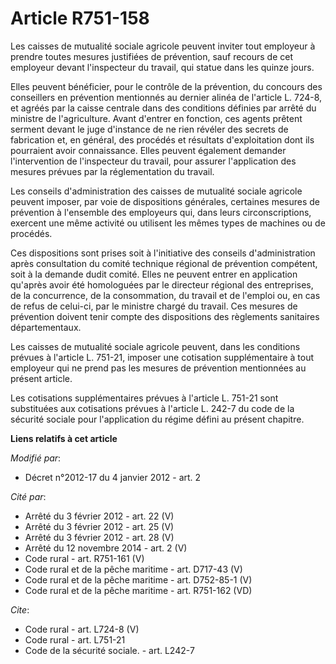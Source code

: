 # Article R751-158

Les caisses de mutualité sociale agricole peuvent inviter tout employeur à prendre toutes mesures justifiées de prévention,
sauf recours de cet employeur devant l'inspecteur du travail, qui statue dans les quinze jours. 

Elles peuvent bénéficier, pour le contrôle de la prévention, du concours des conseillers en prévention mentionnés au dernier
alinéa de l'article L. 724-8, et agréés par la caisse centrale dans des conditions définies par arrêté du ministre de
l'agriculture. Avant d'entrer en fonction, ces agents prêtent serment devant le juge d'instance de ne rien révéler des
secrets de fabrication et, en général, des procédés et résultats d'exploitation dont ils pourraient avoir connaissance. Elles
peuvent également demander l'intervention de l'inspecteur du travail, pour assurer l'application des mesures prévues par la
réglementation du travail. 

Les conseils d'administration des caisses de mutualité sociale agricole peuvent imposer, par voie de dispositions générales,
certaines mesures de prévention à l'ensemble des employeurs qui, dans leurs circonscriptions, exercent une même activité ou
utilisent les mêmes types de machines ou de procédés. 

Ces dispositions sont prises soit à l'initiative des conseils d'administration après consultation du comité technique
régional de prévention compétent, soit à la demande dudit comité. Elles ne peuvent entrer en application qu'après avoir été
homologuées par le directeur régional des entreprises, de la concurrence, de la consommation, du travail et de l'emploi ou,
en cas de refus de celui-ci, par le ministre chargé du travail. Ces mesures de prévention doivent tenir compte des
dispositions des règlements sanitaires départementaux. 

Les caisses de mutualité sociale agricole peuvent, dans les conditions prévues à l'article L. 751-21, imposer une cotisation
supplémentaire à tout employeur qui ne prend pas les mesures de prévention mentionnées au présent article. 

Les cotisations supplémentaires prévues à l'article L. 751-21 sont substituées aux cotisations prévues à l'article L. 242-7
du code de la sécurité sociale pour l'application du régime défini au présent chapitre.

**Liens relatifs à cet article**

_Modifié par_:

  - Décret n°2012-17 du 4 janvier 2012 - art. 2

_Cité par_:

  - Arrêté du 3 février 2012 - art. 22 (V)
  - Arrêté du 3 février 2012 - art. 25 (V)
  - Arrêté du 3 février 2012 - art. 28 (V)
  - Arrêté du 12 novembre 2014 - art. 2 (V)
  - Code rural - art. R751-161 (V)
  - Code rural et de la pêche maritime - art. D717-43 (V)
  - Code rural et de la pêche maritime - art. D752-85-1 (V)
  - Code rural et de la pêche maritime - art. R751-162 (VD)

_Cite_:

  - Code rural - art. L724-8 (V)
  - Code rural - art. L751-21
  - Code de la sécurité sociale. - art. L242-7
